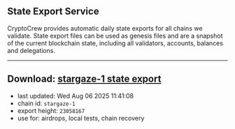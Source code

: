 ## State Export Service
CryptoCrew provides automatic daily state exports for all chains we validate. State export files can be used as genesis files and are a snapshot of the current blockchain state, including all validators, accounts, balances and delegations.

---
**Download: [stargaze-1 state export](https://dl-eu2.ccvalidators.com/SERVICE/stargaze/stargaze-1_export_23058167.json)**
---

- last updated: Wed Aug 06 2025 11:41:08
- chain id: `stargaze-1`
- export height: `23058167`
- use for: airdrops, local tests, chain recovery
